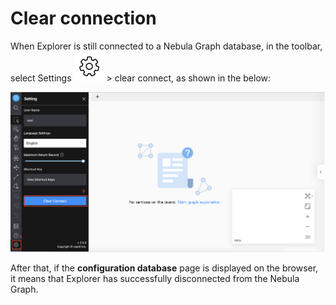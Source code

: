 # Clear connection

When Explorer is still connected to a Nebula Graph database, in the toolbar, select Settings ![icon](../figs/nav-setup.png) > clear connect, as shown in the below:

![clean](../figs/ex-ug-004.png)

After that, if the **configuration database** page is displayed on the browser, it means that Explorer has successfully disconnected from the Nebula Graph.